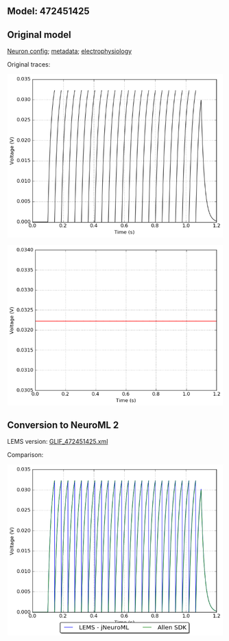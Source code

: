 
## Model: 472451425

## Original model

[Neuron config](neuron_config.json); [metadata](model_metadata.json); [electrophysiology](ephys_sweeps.json)

Original traces:

![Original](MembranePotential_180pA.png)

![Threshold](Threshold_180pA.png)

## Conversion to NeuroML 2

LEMS version: [GLIF_472451425.xml](GLIF_472451425.xml)

Comparison:

![Comparison](Comparison_180pA.png)